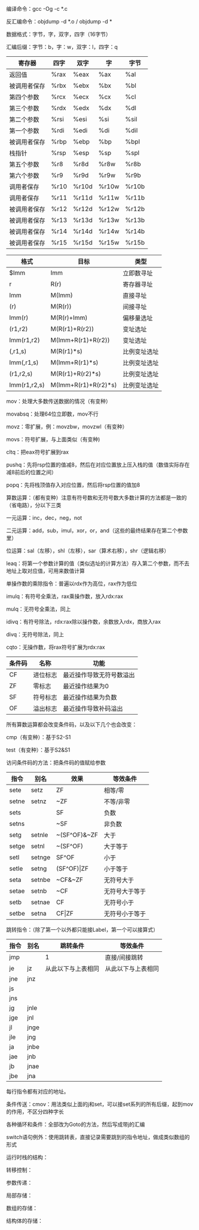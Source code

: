 编译命令：gcc -Og -c *.c

反汇编命令：objdump -d *.o / objdump -d *

数据格式：字节，字，双字，四字（16字节）

汇编后缀：字节：b，字：w，双字：l，四字：q

| 寄存器       | 四字 | 双字  | 字    | 字节  |
| ------------ | ---- | ----- | ----- | ----- |
| 返回值       | %rax | %eax  | %ax   | %al   |
| 被调用者保存 | %rbx | %ebx  | %bx   | %bl   |
| 第四个参数   | %rcx | %ecx  | %cx   | %cl   |
| 第三个参数   | %rdx | %edx  | %dx   | %dl   |
| 第二个参数   | %rsi | %esi  | %si   | %sil  |
| 第一个参数   | %rdi | %edi  | %di   | %dil  |
| 被调用者保存 | %rbp | %ebp  | %bp   | %bpl  |
| 栈指针       | %rsp | %esp  | %sp   | %spl  |
| 第五个参数   | %r8  | %r8d  | %r8w  | %r8b  |
| 第六个参数   | %r9  | %r9d  | %r9w  | %r9b  |
| 调用者保存   | %r10 | %r10d | %r10w | %r10b |
| 调用者保存   | %r11 | %r11d | %r11w | %r11b |
| 被调用者保存 | %r12 | %r12d | %r12w | %r12b |
| 被调用者保存 | %r13 | %r13d | %r13w | %r13b |
| 被调用者保存 | %r14 | %r14d | %r14w | %r14b |
| 被调用者保存 | %r15 | %r15d | %r15w | %r15b |

| 格式         | 目标                 | 类型         |
| ------------ | -------------------- | ------------ |
| $Imm         | Imm                  | 立即数寻址   |
| r            | R(r)                 | 寄存器寻址   |
| Imm          | M(Imm)               | 直接寻址     |
| (r)          | M(R(r))              | 间接寻址     |
| Imm(r)       | M(R(r)+Imm)          | 偏移量选址   |
| (r1,r2)      | M(R(r1)+R(r2))       | 变址选址     |
| Imm(r1,r2)   | M(Imm+R(r1)+R(r2))   | 变址选址     |
| (,r1,s)      | M(R(r1)*s)           | 比例变址选址 |
| Imm(,r1,s)   | M(Imm+R(r1)*s)       | 比例变址选址 |
| (r1,r2,s)    | M(R(r1)+R(r2)*s)     | 比例变址选址 |
| Imm(r1,r2,s) | M(Imm+R(r1)+R(r2)*s) | 比例变址选址 |

mov：处理大多数传送数据的情况（有变种）

movabsq：处理64位立即数，mov不行

movz：零扩展，例：movzbw，movzwl（有变种）

movs：符号扩展，与上面类似（有变种)

cltq：把eax符号扩展到rax

pushq：先将rsp位置的值减8，然后在对应位置放上压入栈的值（数值实际存在减8前后的位置之间）

popq：先将栈顶值存入对应位置，然后将rsp位置的值加8

算数运算：（都有变种）注意有符号数和无符号数大多数计算的方法都是一致的（省电路），分以下三类

一元运算：inc，dec，neg，not

二元运算：add，sub，imul，xor，or，and（这些的最终结果存在第二个参数里）

位运算：sal（左移），shl（左移），sar（算术右移），shr（逻辑右移）

leaq：将第一个参数计算的值（类似选址的计算方法）存入第二个参数，而不去地址上取对应值，可用来数值计算

单操作数的乘除指令：普遍以rdx作为高位，rax作为低位

imulq：有符号全乘法，rax乘操作数，放入rdx:rax

mulq：无符号全乘法，同上

idivq：有符号除法，rdx:rax除以操作数，余数放入rdx，商放入rax

divq：无符号除法，同上

cqto：无操作数，将rax符号扩展为rdx:rax

| 条件码 | 名称     | 功能                     |
| ------ | -------- | ------------------------ |
| CF     | 进位标志 | 最近操作导致无符号数溢出 |
| ZF     | 零标志   | 最近操作结果为0          |
| SF     | 符号标志 | 最近操作结果为负数       |
| OF     | 溢出标志 | 最近操作导致补码溢出     |

所有算数运算都会改变条件码，以及以下几个也会改变：

cmp（有变种）：基于S2-S1

test（有变种）：基于S2&S1

访问条件码的方法：把条件码的值赋给参数

| 指令  | 别名   | 效果         | 等效条件       |
| ----- | ------ | ------------ | -------------- |
| sete  | setz   | ZF           | 相等/零        |
| setne | setnz  | ~ZF          | 不等/非零      |
| sets  |        | SF           | 负数           |
| setns |        | ~SF          | 非负数         |
| setg  | setnle | ~(SF^OF)&~ZF | 大于           |
| setge | setnl  | ~(SF^OF)     | 大于等于       |
| setl  | setnge | SF^OF        | 小于           |
| setle | setng  | (SF^OF)\|ZF  | 小于等于       |
| seta  | setnbe | ~CF&~ZF      | 无符号大于     |
| setae | setnb  | ~CF          | 无符号大于等于 |
| setb  | setnae | CF           | 无符号小于     |
| setbe | setna  | CF\|ZF       | 无符号小于等于 |

跳转指令：（除了第一个以外都只能接Label，第一个可以接算式）

| 指令 | 别名 | 跳转条件           | 等效条件           |
| ---- | ---- | ------------------ | ------------------ |
| jmp  |      | 1                  | 直接/间接跳转      |
| je   | jz   | 从此以下与上表相同 | 从此以下与上表相同 |
| jne  | jnz  |                    |                    |
| js   |      |                    |                    |
| jns  |      |                    |                    |
| jg   | jnle |                    |                    |
| jge  | jnl  |                    |                    |
| jl   | jnge |                    |                    |
| jle  | jng  |                    |                    |
| ja   | jnbe |                    |                    |
| jae  | jnb  |                    |                    |
| jb   | jnae |                    |                    |
| jbe  | jna  |                    |                    |

每行指令都有对应的地址。

条件传送：cmov：用法类似上面的j和set，可以接set系列的所有后缀，起到mov的作用，不区分四种字长

各种循环和条件：全部改为Goto的方法，然后写成带j的汇编

switch语句例外：使用跳转表，直接记录需要跳到的指令地址，做成类似数组的形式

运行时栈的结构：

转移控制：

参数传递：

局部存储：

数组的存储：

结构体的存储：
